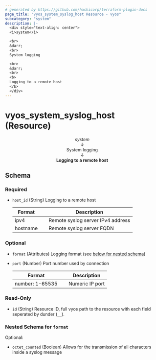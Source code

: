 ```yaml
---
# generated by https://github.com/hashicorp/terraform-plugin-docs
page_title: "vyos_system_syslog_host Resource - vyos"
subcategory: "system"
description: |-
  <div style="text-align: center">
  <i>system</i>

  <br>
  &darr;
  <br>
  System logging

  <br>
  &darr;
  <br>
  <b>
  Logging to a remote host
  </b>
  </div>
---
```


# vyos_system_syslog_host (Resource)

<div style="text-align: center">
<i>system</i>

<br>
&darr;
<br>
System logging

<br>
&darr;
<br>
<b>
Logging to a remote host
</b>
</div>



<!-- schema generated by tfplugindocs -->
## Schema

### Required

- `host_id` (String) Logging to a remote host

    |  Format &emsp; | Description  |
    |----------|---------------|
    |  ipv4  &emsp; |  Remote syslog server IPv4 address  |
    |  hostname  &emsp; |  Remote syslog server FQDN  |

### Optional

- `format` (Attributes) Logging format (see [below for nested schema](#nestedatt--format))
- `port` (Number) Port number used by connection

    |  Format &emsp; | Description  |
    |----------|---------------|
    |  number: 1-65535  &emsp; |  Numeric IP port  |

### Read-Only

- `id` (String) Resource ID, full vyos path to the resource with each field seperated by dunder (`__`).

<a id="nestedatt--format"></a>
### Nested Schema for `format`

Optional:

- `octet_counted` (Boolean) Allows for the transmission of all characters inside a syslog message
